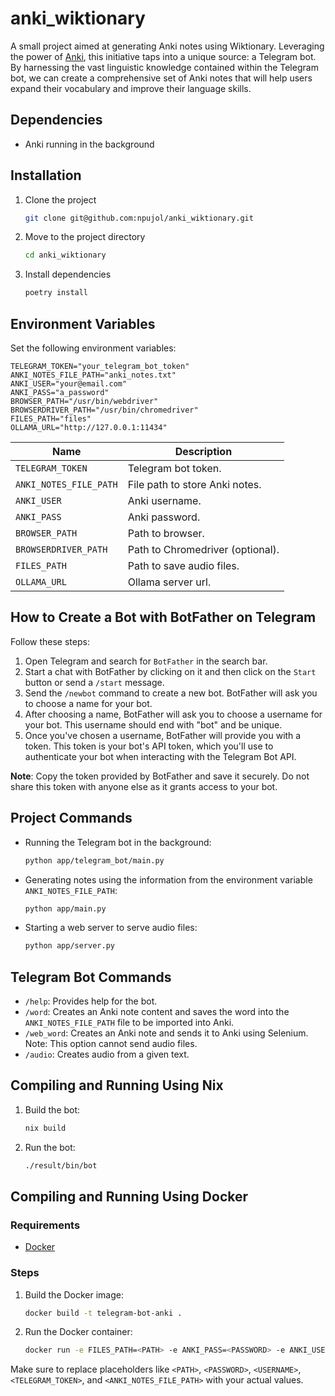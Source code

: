 # anki_wiktionary
A small project aimed at generating Anki notes using Wiktionary. Leveraging the power of [Anki](https://apps.ankiweb.net/), this initiative taps into a unique source: a Telegram bot. By harnessing the vast linguistic knowledge contained within the Telegram bot, we can create a comprehensive set of Anki notes that will help users expand their vocabulary and improve their language skills.

## Dependencies
- Anki running in the background

## Installation

1. Clone the project
    ```bash
    git clone git@github.com:npujol/anki_wiktionary.git
    ```
2. Move to the project directory
    ```bash
    cd anki_wiktionary
    ```
3. Install dependencies
    ```bash
    poetry install
    ```

## Environment Variables

Set the following environment variables:

```
TELEGRAM_TOKEN="your_telegram_bot_token"
ANKI_NOTES_FILE_PATH="anki_notes.txt"
ANKI_USER="your@email.com"
ANKI_PASS="a_password"
BROWSER_PATH="/usr/bin/webdriver"
BROWSERDRIVER_PATH="/usr/bin/chromedriver"
FILES_PATH="files"
OLLAMA_URL="http://127.0.0.1:11434"
```

| Name                   | Description                                  |
|------------------------|----------------------------------------------|
| `TELEGRAM_TOKEN`       | Telegram bot token.                          |
| `ANKI_NOTES_FILE_PATH` | File path to store Anki notes.               |
| `ANKI_USER`            | Anki username.                               |
| `ANKI_PASS`            | Anki password.                               |
| `BROWSER_PATH`         | Path to browser.                             |
| `BROWSERDRIVER_PATH`   | Path to Chromedriver (optional).             |
| `FILES_PATH`           | Path to save audio files.                    |
| `OLLAMA_URL`           | Ollama server url.                           |

## How to Create a Bot with BotFather on Telegram

Follow these steps:

1. Open Telegram and search for `BotFather` in the search bar.
2. Start a chat with BotFather by clicking on it and then click on the `Start` button or send a `/start` message.
3. Send the `/newbot` command to create a new bot. BotFather will ask you to choose a name for your bot.
4. After choosing a name, BotFather will ask you to choose a username for your bot. This username should end with "bot" and be unique.
5. Once you've chosen a username, BotFather will provide you with a token. This token is your bot's API token, which you'll use to authenticate your bot when interacting with the Telegram Bot API.

__Note__: Copy the token provided by BotFather and save it securely. Do not share this token with anyone else as it grants access to your bot.

## Project Commands

- Running the Telegram bot in the background:
    ```bash
    python app/telegram_bot/main.py
    ```
- Generating notes using the information from the environment variable `ANKI_NOTES_FILE_PATH`:
    ```bash
    python app/main.py
    ```
- Starting a web server to serve audio files:
    ```bash
    python app/server.py
    ```

## Telegram Bot Commands

- `/help`: Provides help for the bot.
- `/word`: Creates an Anki note content and saves the word into the `ANKI_NOTES_FILE_PATH` file to be imported into Anki.
- `/web_word`: Creates an Anki note and sends it to Anki using Selenium. Note: This option cannot send audio files.
- `/audio`: Creates audio from a given text.

## Compiling and Running Using Nix

1. Build the bot:
    ```bash
    nix build
    ```
2. Run the bot:
    ```bash
    ./result/bin/bot
    ```

## Compiling and Running Using Docker

### Requirements

- [Docker](https://docs.docker.com/engine/install/)

### Steps

1. Build the Docker image:
    ```bash 
    docker build -t telegram-bot-anki .
    ```
2. Run the Docker container:
    ```bash
    docker run -e FILES_PATH=<PATH> -e ANKI_PASS=<PASSWORD> -e ANKI_USER=<USERNAME> -e TELEGRAM_TOKEN=<TELEGRAM_TOKEN> -e ANKI_NOTES_FILE_PATH=<ANKI_NOTES_FILE_PATH> telegram-bot-anki
    ```

Make sure to replace placeholders like `<PATH>`, `<PASSWORD>`, `<USERNAME>`, `<TELEGRAM_TOKEN>`, and `<ANKI_NOTES_FILE_PATH>` with your actual values.